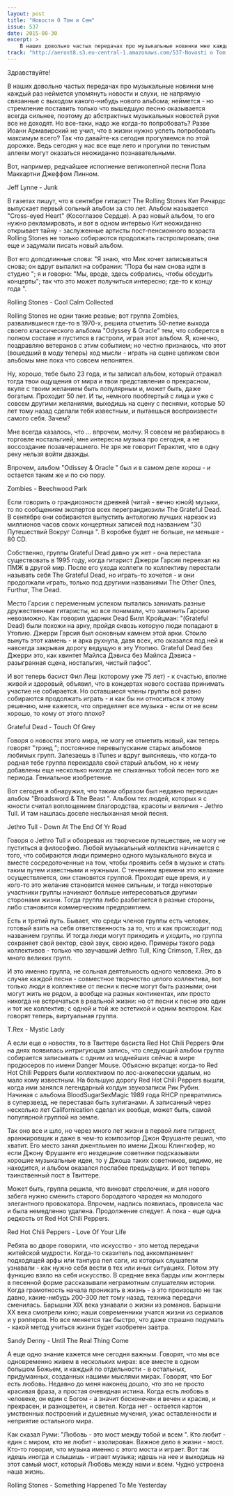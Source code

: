 ```yaml
---
layout: post
title: "Новости О Том и Сем"
issue: 537
date: 2015-08-30
excerpt: >
    В наших довольно частых передачах про музыкальные новинки мне каждый раз неймется упомянуть новости и слухи, не напрямую связанные с выходом какого-нибудь нового альбома; неймется - но стремление поставить только что вышедшую песню оказывается всегда сильнее, поэтому до абстрактных музыкальных новостей руки все не доходят. Но все-таки, надо же когда-то попробовать? Разве Иоанн Армавирский не учил, что в жизни нужно успеть попробовать максимум всего? Так что давайте-ка сегодня прогуляемся по этой дорожке. Ведь сегодня у нас все еще лето и прогулки по тенистым аллеям могут оказаться неожиданно познавательными.
track: "http://aerost8.s3.eu-central-1.amazonaws.com/537-Novosti o Tom I Sem.mp3"
---
```


Здравствуйте!

В наших довольно частых передачах про музыкальные новинки мне каждый раз неймется упомянуть новости и слухи, не напрямую связанные с выходом какого-нибудь нового альбома; неймется - но стремление поставить только что вышедшую песню оказывается всегда сильнее, поэтому до абстрактных музыкальных новостей руки все не доходят. Но все-таки, надо же когда-то попробовать? Разве Иоанн Армавирский не учил, что в жизни нужно успеть попробовать максимум всего? Так что давайте-ка сегодня прогуляемся по этой дорожке. Ведь сегодня у нас все еще лето и прогулки по тенистым аллеям могут оказаться неожиданно познавательными.

Вот, например, редчайшее исполнение великолепной песни Пола Маккартни Джеффом Линном.

Jeff Lynne - Junk

В газетах пишут, что в сентябре гитарист The Rolling Stones Кит Ричардс выпускает первый сольный альбом за сто лет. Альбом называется "Cross-eyed Heart" (Косоглазое Сердце). А раз новый альбом, то его нужно рекламировать, и вот в одном интервью Кит неожиданно открывает тайну - заслуженные артисты пост-пенсионного возраста Rolling Stones не только собираются продолжать гастролировать; они еще и задумали писать новый альбом.

Вот его доподлинные слова: "Я знаю, что Мик хочет записываться снова; он вдруг выпалил на собрании: "Пора бы нам снова идти в студию "; я и говорю: "Мы, вроде, здесь собрались, чтобы обсудить концерты"; так что это может получиться интересно; где-то к концу года ".

Rolling Stones - Cool Calm Collected

Rolling Stones не одни такие резвые; вот группа Zombies, развалившиеся где-то в 1970-х, решила отметить 50-летие выхода своего классического альбома "Odyssey & Oracle" тем, что соберется в полном составе и пустится в гастроли, играя этот альбом. Я, конечно, поздравляю ветеранов с этим событием; но честно признаюсь, что этот (вошедший в моду теперь) ход мысли - играть на сцене целиком свои альбомы мне пока что совсем непонятен.

Ну, хорошо, тебе было 23 года, и ты записал альбом, который отражал тогда твои ощущения от мира и твои представления о прекрасном, вкупе с твоим желанием быть популярным и, может быть, даже богатым. Проходит 50 лет. И ты, немного пообтертый с лица и уже с совсем другими желаниями, выходишь на сцену с песнями, которые 50 лет тому назад сделали тебя известным, и пытаешься воспроизвести самого себя. Зачем?

Мне всегда казалось, что ... впрочем, молчу. Я совсем не разбираюсь в торговле ностальгией; мне интересна музыка про сегодня, а не воссоздание позавчерашнего. Не зря же говорит Гераклит, что в одну реку нельзя войти дважды.

Впрочем, альбом "Odissey & Oracle " был и в самом деле хорош - и остается таким же и по сю пору.

Zombies - Beechwood Park

Если говорить о грандиозности древней (читай - вечно юной) музыки, то по сообщениям экспертов всех переграндиозили The Grateful Dead. В сентябре они собираются выпустить антологию лучших нарезок из миллионов часов своих концертных записей под названием "30 Путешествий Вокруг Солнца ". В коробке будет не больше, ни меньше - 80 СD.

Cобственно, группы Grateful Dead давно уж нет - она перестала существовать в 1995 году, когда гитарист Джерри Гарсия переехал на ПМЖ в другой мир. После его ухода коллеги по коллективу перестали называть себя The Grateful Dead, но играть-то хочется - и они продолжали играть, только под другими названиями The Other Ones, Furthur, The Dead.

Место Гарсии с переменным успехом пытались занимать разные дружественные гитаристы, но все понимали, что заменить Гарсию невозможно. Как говорил ударник Dead Билл Кройцман: "(Grateful Dead) были похожи на арку, пройдя сквозь которую люди попадают в Утопию. Джерри Гарсия был основным камнем этой арки. Стоило вынуть этот камень - и арка рухнула, давя всех, кто оказался под ней и навсегда закрывая дорогу ведущую в эту Утопию. Grateful Dead без Джерри это, как квинтет Майлса Дэвиса без Майлса Дэвиса - разыгранная сцена, ностальгия, чистый пафос".

И вот теперь басист Фил Леш (которому уже 75 лет) - к счастью, вполне живой и здоровый, объявил, что в концертах нового состава принимать участие не собирается. Но оставшиеся члены группы всё равно собираются продолжать играть - и как бы ни относиться к этому решению, мне кажется, что определяет все музыка - если от не всем хорошо, то кому от этого плохо?

Grateful Dead - Touch Of Grey

Говоря о новостях этого мира, не могу не отметить новый, как теперь говорят "трэнд "; постоянное перевыпускание старых альбомов любимых групп. Залезаешь в iTunes и вдруг выясняешь, что когда-то родная тебе группа переиздала свой старый альбом, но к нему добавлены еще несколько никогда не слыханных тобой песен того же периода. Гениальное изобретение.

Вот сегодня я обнаружил, что таким образом был недавно переиздан альбом "Broadsword & The Beast ". Альбом тех людей, которых я с юности считал воплощением благородства, красоты и величия - Jethro Tull. И там нашлась доселе неслыханная мной песня.

Jethro Tull - Down At The End Of Yr Road

Говоря о Jethro Tull и обозревая их творческое путешествие, не могу не пуститься в философию. Любой музыкальный коллектив начинается с того, что собираются люди примерно одного музыкального вкуса и вместе сосредоточенные на том, чтобы проявить себя в музыке и стать таким путем известными и нужными. С течением времени это желание осуществляется, они становятся группой. Проходит еще время, и у кого-то это желание становится менее сильным, и тогда некоторые участники группы начинают болльше интересоваться другими сторонами жизни. Тогда группа либо разбегается в разные стороны, либо становится коммерческим предприятием.

Есть и третий путь. Бывает, что среди членов группы есть человек, готовый взять на себя ответственность за то, что и как происходит под названием группы. И тогда люди могут приходить и уходить, но группа сохраняет свой вектор, свой звук, свою идею. Примеры такого рода коллективов - только что звучавший Jethro Tull, King Crimson, T.Rex, да много великих групп.

И это именно группа, не сольная деятельность одного человека. Это в случае каждой песни - совместное творчество целого коллектива, вот только люди в коллективе от песни к песне могут быть разными; они могут жить не рядом, а вообще на разных континентах, или просто никогда не встречаться в реальной жизни: но от песни к песне это один и тот же коллектив; с одной и той же эстетикой и одним вектором. Как говорят теперь, виртуальная группа.

T.Rex - Mystic Lady

А если еще о новостях, то в Твиттере басиста Red Hot Chili Peppers Фли на днях появилась интригующая запись, что следующий альбом группа собирается записывать с одним из моднейших сейчас в мире продюсеров по имени Danger Mouse. Объясню вкратце: когда-то Red Hot Chili Peppers были коллективом по лос-анжелесски удалым, но мало кому известным. На большую дорогу Red Hot Chili Peppers вышли, когда ими занялся легендарный колдун звукозаписи Рик Рубин. Начиная с альбома BloodSugarSexMagic 1989 года RHCP превратились в суперзвезд, не переставая быть хулиганами. А записанный через несколько лет Californication сделал их вообще, может быть, самой популярной группой на земле.

Так оно все и шло, но через много лет жизни в первой лиге гитарист, аранжировщик и даже в чем-то композитор Джон Фрушанте решил, что хватит. Его место занял джентльмен по имени Джош Клингхофер, но если Джону Фрушанте его нездешние советники подсказывали хорошие музыкальные идеи, то у Джоша таких советников, видимо, не находится, и альбом оказался послабее предыдущих. И вот теперь таинственный пост в Твиттере.

Может быть, группа решила, что виноват стрелочник, и для нового забега нужно сменить старого бородатого чародея на молодого элегантного провокатора. Впрочем, надпись появилась, провисела час и была немедленно удалена. Продолжение следует. А пока - еще одна редкость от Red Hot Chili Peppers.

Red Hot Chili Peppers - Love Of Your Life

Ребята во дворе говорили, что искусство - это метод передачи житейской мудрости. Когда-то сказитель под аккомпанемент подходящей арфы или танпура пел саги, из которых слушатели узнавали - как нужно себя вести в тех или иных ситуациях. Потом эту функцию взяло на себя искусство. В средние века барды или жонглеры в песенной форме рассказывали неграмотным слушателям истории. Когда грамотность начала проникать в жизнь - а это произошло не так давно, какие-нибудь 200-300 лет тому назад, техника передачи сменилась. Барышни XIX века узнавали о жизни из романов. Барышни XX века смотрели кино; наши современники учатся жизни из сериалов и у рэпперов. Но все меняется так быстро, что даже страшно подумать - какой метод учиться жизни будет изобретен завтра.

Sandy Denny - Until The Real Thing Come

А еще одно знание кажется мне сегодня важным. Говорят, что мы все одновременно живем в нескольких мирах: все вместе в одном большом Божьем, и каждый по отдельности - в остальных, придуманных, созданных нашими мыслями мирах. Говорят, что Бог есть любовь. Недавно до меня наконец дошло, что это не просто красивая фраза, а простая очевидная истина. Когда есть любовь в человеке, он един с Богом - а значит бесконечен и вечен и красив, и прекрасен, и разноцветен, и светел. Когда нет - остается картон умственных построений и душевные мучения, ужас оставленности и неприятие остального мира.

Как сказал Руми: "Любовь - это мост между тобой и всем ". Кто любит - един с миром, кто не любит - изолирован. Важное дело в жизни - мост. Кто-то говорил, что музыка именно с этого моста и играет. Вот так идешь иногда и слышишь - играет музыка; идешь на нее и выходишь на этот самый мост, который Любовь между нами и всем. Чудно устроена наша жизнь.

Rolling Stones - Something Happened To Me Yesterday
